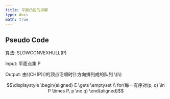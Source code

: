 ```yaml
---
title: 平面凸包的求解
type: docs
math: true
---
```


## Pseudo Code

算法: SLOWCONVEXHULL(P)

Input: 平面点集 P

Output: 由\\(CH(P)\\)的顶点沿顺时针方向排列成的队列 \\(l\\)

```math
\displaystyle
\begin{aligned}
E \gets \emptyset
\\ for(每一有序对(p, q) \in P \times P, p \ne q)
\end{aligned}
```
